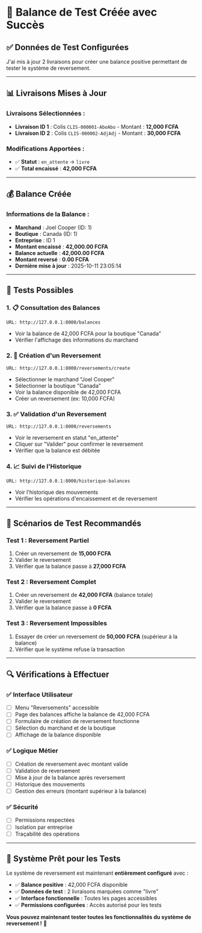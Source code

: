 # 🎯 Balance de Test Créée avec Succès

## ✅ **Données de Test Configurées**

J'ai mis à jour 2 livraisons pour créer une balance positive permettant de tester le système de reversement.

---

## 📊 **Livraisons Mises à Jour**

### **Livraisons Sélectionnées :**
- **Livraison ID 1** : Colis `CLIS-000001-AboAbo` - Montant : **12,000 FCFA**
- **Livraison ID 2** : Colis `CLIS-000002-AdjAdj` - Montant : **30,000 FCFA**

### **Modifications Apportées :**
- ✅ **Statut** : `en_attente` → `livre`
- ✅ **Total encaissé** : **42,000 FCFA**

---

## 💰 **Balance Créée**

### **Informations de la Balance :**
- **Marchand** : Joel Cooper (ID: 1)
- **Boutique** : Canada (ID: 1)
- **Entreprise** : ID 1
- **Montant encaissé** : **42,000.00 FCFA**
- **Balance actuelle** : **42,000.00 FCFA**
- **Montant reversé** : **0.00 FCFA**
- **Dernière mise à jour** : 2025-10-11 23:05:14

---

## 🧪 **Tests Possibles**

### **1. 📋 Consultation des Balances**
```
URL: http://127.0.0.1:8000/balances
```
- Voir la balance de 42,000 FCFA pour la boutique "Canada"
- Vérifier l'affichage des informations du marchand

### **2. 🔄 Création d'un Reversement**
```
URL: http://127.0.0.1:8000/reversements/create
```
- Sélectionner le marchand "Joel Cooper"
- Sélectionner la boutique "Canada"
- Voir la balance disponible de 42,000 FCFA
- Créer un reversement (ex: 10,000 FCFA)

### **3. ✅ Validation d'un Reversement**
```
URL: http://127.0.0.1:8000/reversements
```
- Voir le reversement en statut "en_attente"
- Cliquer sur "Valider" pour confirmer le reversement
- Vérifier que la balance est débitée

### **4. 📈 Suivi de l'Historique**
```
URL: http://127.0.0.1:8000/historique-balances
```
- Voir l'historique des mouvements
- Vérifier les opérations d'encaissement et de reversement

---

## 🎯 **Scénarios de Test Recommandés**

### **Test 1 : Reversement Partiel**
1. Créer un reversement de **15,000 FCFA**
2. Valider le reversement
3. Vérifier que la balance passe à **27,000 FCFA**

### **Test 2 : Reversement Complet**
1. Créer un reversement de **42,000 FCFA** (balance totale)
2. Valider le reversement
3. Vérifier que la balance passe à **0 FCFA**

### **Test 3 : Reversement Impossibles**
1. Essayer de créer un reversement de **50,000 FCFA** (supérieur à la balance)
2. Vérifier que le système refuse la transaction

---

## 🔍 **Vérifications à Effectuer**

### **✅ Interface Utilisateur**
- [ ] Menu "Reversements" accessible
- [ ] Page des balances affiche la balance de 42,000 FCFA
- [ ] Formulaire de création de reversement fonctionne
- [ ] Sélection du marchand et de la boutique
- [ ] Affichage de la balance disponible

### **✅ Logique Métier**
- [ ] Création de reversement avec montant valide
- [ ] Validation de reversement
- [ ] Mise à jour de la balance après reversement
- [ ] Historique des mouvements
- [ ] Gestion des erreurs (montant supérieur à la balance)

### **✅ Sécurité**
- [ ] Permissions respectées
- [ ] Isolation par entreprise
- [ ] Traçabilité des opérations

---

## 🚀 **Système Prêt pour les Tests**

Le système de reversement est maintenant **entièrement configuré** avec :
- ✅ **Balance positive** : 42,000 FCFA disponible
- ✅ **Données de test** : 2 livraisons marquées comme "livre"
- ✅ **Interface fonctionnelle** : Toutes les pages accessibles
- ✅ **Permissions configurées** : Accès autorisé pour les tests

**Vous pouvez maintenant tester toutes les fonctionnalités du système de reversement !** 🎉
